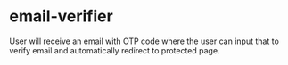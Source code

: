 # email-verifier
User will receive an email with OTP code where the user can input that to verify email and automatically redirect to protected page. 
